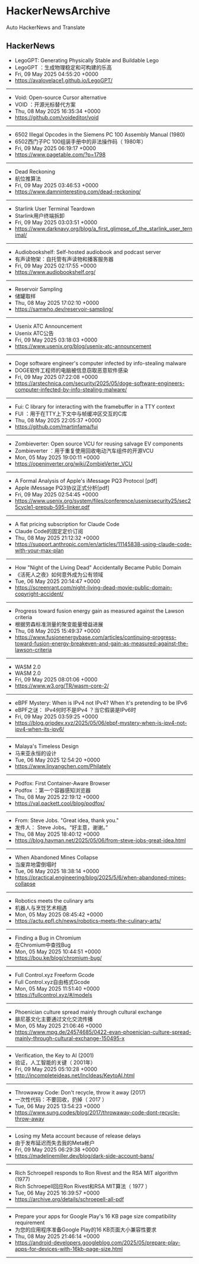 # HackerNewsArchive
Auto HackerNews and Translate

## HackerNews
* LegoGPT: Generating Physically Stable and Buildable Lego
* LegoGPT ：生成物理稳定和可构建的乐高
* Fri, 09 May 2025 04:55:20 +0000
* https://avalovelace1.github.io/LegoGPT/
----
* Void: Open-source Cursor alternative
* VOID ：开源光标替代方案
* Thu, 08 May 2025 16:35:34 +0000
* https://github.com/voideditor/void
----
* 6502 Illegal Opcodes in the Siemens PC 100 Assembly Manual (1980)
* 6502西门子PC 100组装手册中的非法操作码（ 1980年）
* Fri, 09 May 2025 06:19:17 +0000
* https://www.pagetable.com/?p=1798
----
* Dead Reckoning
* 航位推算法
* Fri, 09 May 2025 03:46:53 +0000
* https://www.damninteresting.com/dead-reckoning/
----
* Starlink User Terminal Teardown
* Starlink用户终端拆卸
* Fri, 09 May 2025 03:03:51 +0000
* https://www.darknavy.org/blog/a_first_glimpse_of_the_starlink_user_ternimal/
----
* Audiobookshelf: Self-hosted audiobook and podcast server
* 有声读物架：自托管有声读物和播客服务器
* Fri, 09 May 2025 02:17:55 +0000
* https://www.audiobookshelf.org/
----
* Reservoir Sampling
* 储罐取样
* Thu, 08 May 2025 17:02:10 +0000
* https://samwho.dev/reservoir-sampling/
----
* Usenix ATC Announcement
* Usenix ATC公告
* Fri, 09 May 2025 03:18:03 +0000
* https://www.usenix.org/blog/usenix-atc-announcement
----
* Doge software engineer's computer infected by info-stealing malware
* DOGE软件工程师的电脑被信息窃取恶意软件感染
* Fri, 09 May 2025 07:22:08 +0000
* https://arstechnica.com/security/2025/05/doge-software-engineers-computer-infected-by-info-stealing-malware/
----
* Fui: C library for interacting with the framebuffer in a TTY context
* FUI ：用于在TTY上下文中与帧缓冲区交互的C库
* Thu, 08 May 2025 22:05:37 +0000
* https://github.com/martinfama/fui
----
* Zombieverter: Open source VCU for reusing salvage EV components
* Zombieverter ：用于重复使用回收电动汽车组件的开源VCU
* Mon, 05 May 2025 19:00:11 +0000
* https://openinverter.org/wiki/ZombieVerter_VCU
----
* A Formal Analysis of Apple's iMessage PQ3 Protocol [pdf]
* Apple iMessage PQ3协议正式分析[pdf]
* Fri, 09 May 2025 02:54:45 +0000
* https://www.usenix.org/system/files/conference/usenixsecurity25/sec25cycle1-prepub-595-linker.pdf
----
* A flat pricing subscription for Claude Code
* Claude Code的固定定价订阅
* Thu, 08 May 2025 21:12:32 +0000
* https://support.anthropic.com/en/articles/11145838-using-claude-code-with-your-max-plan
----
* How "Night of the Living Dead" Accidentally Became Public Domain
* 《活死人之夜》如何意外成为公有领域
* Tue, 06 May 2025 20:14:47 +0000
* https://screenrant.com/night-living-dead-movie-public-domain-copyright-accident/
----
* Progress toward fusion energy gain as measured against the Lawson criteria
* 根据劳森标准测量的聚变能量增益进展
* Thu, 08 May 2025 15:49:37 +0000
* https://www.fusionenergybase.com/articles/continuing-progress-toward-fusion-energy-breakeven-and-gain-as-measured-against-the-lawson-criteria
----
* WASM 2.0
* WASM 2.0
* Fri, 09 May 2025 08:01:06 +0000
* https://www.w3.org/TR/wasm-core-2/
----
* eBPF Mystery: When is IPv4 not IPv4? When it's pretending to be IPv6
* eBPF之谜： IPv4何时不是IPv4 ？当它假装是IPv6时
* Fri, 09 May 2025 03:59:25 +0000
* https://blog.gripdev.xyz/2025/05/06/ebpf-mystery-when-is-ipv4-not-ipv4-when-its-ipv6/
----
* Malaya's Timeless Design
* 马来亚永恒的设计
* Tue, 06 May 2025 12:54:20 +0000
* https://www.linyangchen.com/Philately
----
* Podfox: First Container-Aware Browser
* Podfox ：第一个容器感知浏览器
* Thu, 08 May 2025 22:19:12 +0000
* https://val.packett.cool/blog/podfox/
----
* From: Steve Jobs. "Great idea, thank you."
* 发件人： Steve Jobs。“好主意，谢谢。”
* Thu, 08 May 2025 18:40:12 +0000
* https://blog.hayman.net/2025/05/06/from-steve-jobs-great-idea.html
----
* When Abandoned Mines Collapse
* 当废弃地雷倒塌时
* Tue, 06 May 2025 18:38:14 +0000
* https://practical.engineering/blog/2025/5/6/when-abandoned-mines-collapse
----
* Robotics meets the culinary arts
* 机器人与烹饪艺术相遇
* Mon, 05 May 2025 08:45:42 +0000
* https://actu.epfl.ch/news/robotics-meets-the-culinary-arts/
----
* Finding a Bug in Chromium
* 在Chromium中查找Bug
* Mon, 05 May 2025 10:44:51 +0000
* https://bou.ke/blog/chromium-bug/
----
* Full Control.xyz Freeform Gcode
* Full Control.xyz自由格式Gcode
* Mon, 05 May 2025 11:51:40 +0000
* https://fullcontrol.xyz/#/models
----
* Phoenician culture spread mainly through cultural exchange
* 腓尼基文化主要通过文化交流传播
* Mon, 05 May 2025 21:06:46 +0000
* https://www.mpg.de/24574685/0422-evan-phoenician-culture-spread-mainly-through-cultural-exchange-150495-x
----
* Verification, the Key to AI (2001)
* 验证，人工智能的关键（ 2001年）
* Fri, 09 May 2025 05:10:28 +0000
* http://incompleteideas.net/IncIdeas/KeytoAI.html
----
* Throwaway Code: Don't recycle, throw it away (2017)
* 一次性代码：不要回收，扔掉（ 2017 ）
* Tue, 06 May 2025 13:54:23 +0000
* https://www.sung.codes/blog/2017/throwaway-code-dont-recycle-throw-away
----
* Losing my Meta account because of release delays
* 由于发布延迟而失去我的Meta帐户
* Fri, 09 May 2025 06:29:38 +0000
* https://madelinemiller.dev/blog/dark-side-account-bans/
----
* Rich Schroepell responds to Ron Rivest and the RSA MIT algorithm (1977)
* Rich Schroepell回应Ron Rivest和RSA MIT算法（ 1977 ）
* Tue, 06 May 2025 16:39:57 +0000
* https://archive.org/details/schroepell-all-pdf
----
* Prepare your apps for Google Play's 16 KB page size compatibility requirement
* 为您的应用程序准备Google Play的16 KB页面大小兼容性要求
* Thu, 08 May 2025 21:46:14 +0000
* https://android-developers.googleblog.com/2025/05/prepare-play-apps-for-devices-with-16kb-page-size.html
----

